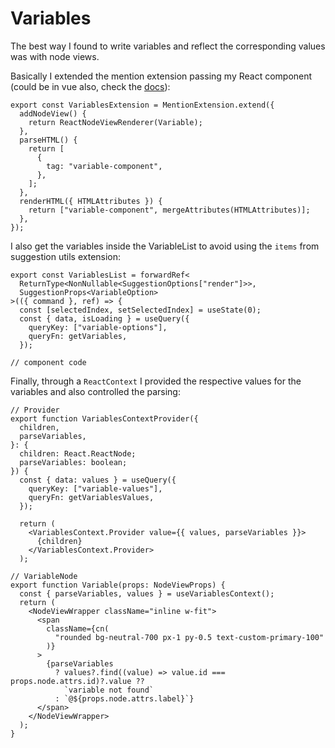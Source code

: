 # Variables

The best way I found to write variables and reflect the corresponding values was with node views.

Basically I extended the mention extension passing my React component (could be in vue also, check the [docs](https://tiptap.dev/docs/editor/guide/node-views)):

```tsx
export const VariablesExtension = MentionExtension.extend({
  addNodeView() {
    return ReactNodeViewRenderer(Variable);
  },
  parseHTML() {
    return [
      {
        tag: "variable-component",
      },
    ];
  },
  renderHTML({ HTMLAttributes }) {
    return ["variable-component", mergeAttributes(HTMLAttributes)];
  },
});
```

I also get the variables inside the VariableList to avoid using the `items` from suggestion utils extension:

```tsx
export const VariablesList = forwardRef<
  ReturnType<NonNullable<SuggestionOptions["render"]>>,
  SuggestionProps<VariableOption>
>(({ command }, ref) => {
  const [selectedIndex, setSelectedIndex] = useState(0);
  const { data, isLoading } = useQuery({
    queryKey: ["variable-options"],
    queryFn: getVariables,
  });

// component code
```

Finally, through a `ReactContext` I provided the respective values for the variables and also controlled the parsing:

```tsx
// Provider
export function VariablesContextProvider({
  children,
  parseVariables,
}: {
  children: React.ReactNode;
  parseVariables: boolean;
}) {
  const { data: values } = useQuery({
    queryKey: ["variable-values"],
    queryFn: getVariablesValues,
  });

  return (
    <VariablesContext.Provider value={{ values, parseVariables }}>
      {children}
    </VariablesContext.Provider>
  );

// VariableNode
export function Variable(props: NodeViewProps) {
  const { parseVariables, values } = useVariablesContext();
  return (
    <NodeViewWrapper className="inline w-fit">
      <span
        className={cn(
          "rounded bg-neutral-700 px-1 py-0.5 text-custom-primary-100"
        )}
      >
        {parseVariables
          ? values?.find((value) => value.id === props.node.attrs.id)?.value ??
            `variable not found`
          : `@${props.node.attrs.label}`}
      </span>
    </NodeViewWrapper>
  );
}
```
